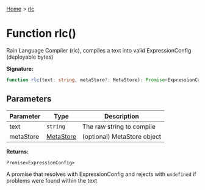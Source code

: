 [Home](../index.md) &gt; [rlc](./rlc_1.md)

# Function rlc()

Rain Language Compiler (rlc), compiles a text into valid ExpressionConfig (deployable bytes)

<b>Signature:</b>

```typescript
function rlc(text: string, metaStore?: MetaStore): Promise<ExpressionConfig>;
```

## Parameters

|  Parameter | Type | Description |
|  --- | --- | --- |
|  text | `string` | The raw string to compile |
|  metaStore | [MetaStore](../classes/metastore.md) | (optional) MetaStore object |

<b>Returns:</b>

`Promise<ExpressionConfig>`

A promise that resolves with ExpressionConfig and rejects with `undefined` if problems were found within the text

